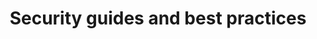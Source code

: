 ---
description: Learn and explore security best practices
keywords: docker, docker hub, docker desktop, security
title: Security guides and best practices
---